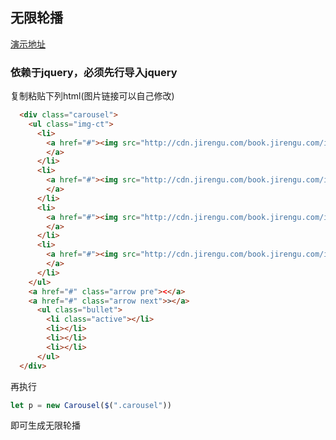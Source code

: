 ## 无限轮播
[演示地址](https://mamba-working.github.io/lnfinite-carousel/Carousel.html)
### 依赖于jquery，必须先行导入jquery

复制粘贴下列html(图片链接可以自己修改)
``` html
  <div class="carousel">
    <ul class="img-ct">
      <li>
        <a href="#"><img src="http://cdn.jirengu.com/book.jirengu.com/img/1.jpg" alt="">
        </a>
      </li>
      <li>
        <a href="#"><img src="http://cdn.jirengu.com/book.jirengu.com/img/2.jpg" alt="">
        </a>
      </li>
      <li>
        <a href="#"><img src="http://cdn.jirengu.com/book.jirengu.com/img/3.jpg" alt="">
        </a>
      </li>
      <li>
        <a href="#"><img src="http://cdn.jirengu.com/book.jirengu.com/img/4.jpg" alt="">
        </a>
      </li>
    </ul>
    <a href="#" class="arrow pre"><</a>
    <a href="#" class="arrow next">></a>
      <ul class="bullet">
        <li class="active"></li>
        <li></li>
        <li></li>
        <li></li>
      </ul>
  </div>
```

再执行
``` js
let p = new Carousel($(".carousel"))
```
即可生成无限轮播
